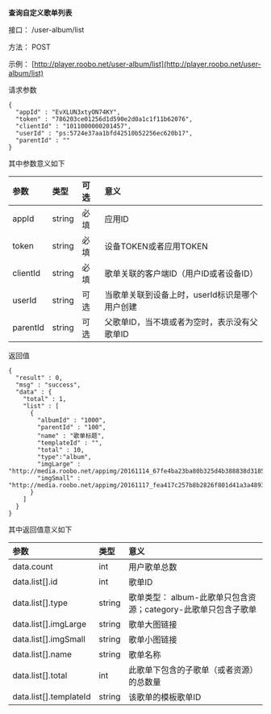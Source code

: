 **查询自定义歌单列表**

接口： /user-album/list

方法： POST

示例： [http://player.roobo.net/user-album/list](http://player.roobo.net/user-album/list)

请求参数

```
{
  "appId" : "EvXLUN3xtyON74KY",
  "token" : "786203ce01256d1d590e2d0a1c1f11b62076",
  "clientId" : "1011000000201457",
  "userId" : "ps:5724e37aa1bfd42510b52256ec620b17",
  "parentId" : ""
}
```

其中参数意义如下

| 参数 | 类型 | 可选 | 意义 |
| :--- | :--- | :--- | :--- |
| appId | string | 必填 | 应用ID |
| token | string | 必填 | 设备TOKEN或者应用TOKEN |
| clientId | string | 必填 | 歌单关联的客户端ID（用户ID或者设备ID） |
| userId | string | 可选 | 当歌单关联到设备上时，userId标识是哪个用户创建 |
| parentId | string | 可选 | 父歌单ID，当不填或者为空时，表示没有父歌单ID |

返回值

```
{
  "result" : 0,
  "msg" : "success",
  "data" : {
    "total" : 1,
    "list" : [
      {
        "albumId" : "1000",
        "parentId" : "100",
        "name" : "歌单标题",
        "templateId" : "",
        "total" : 10,
        "type":"album",
        "imgLarge" : "http://media.roobo.net/appimg/20161114_67fe4ba23ba80b325d4b388838d31853.png",
        "imgSmall" : "http://media.roobo.net/appimg/20161117_fea417c257b8b2826f801d41a3a48931.jpg"
      }
    ]
  }
}
```

其中返回值意义如下

| 参数 | 类型 | 意义 |
| :--- | :--- | :--- |
| data.count | int | 用户歌单总数 |
| data.list\[\].id | int | 歌单ID |
| data.list\[\].type | string | 歌单类型： album-此歌单只包含资源；category-此歌单只包含子歌单 |
| data.list\[\].imgLarge | string | 歌单大图链接 |
| data.list\[\].imgSmall | string | 歌单小图链接 |
| data.list\[\].name | string | 歌单名称 |
| data.list\[\].total | int | 此歌单下包含的子歌单（或者资源）的总数量 |
| data.list\[\].templateId | string | 该歌单的模板歌单ID |




